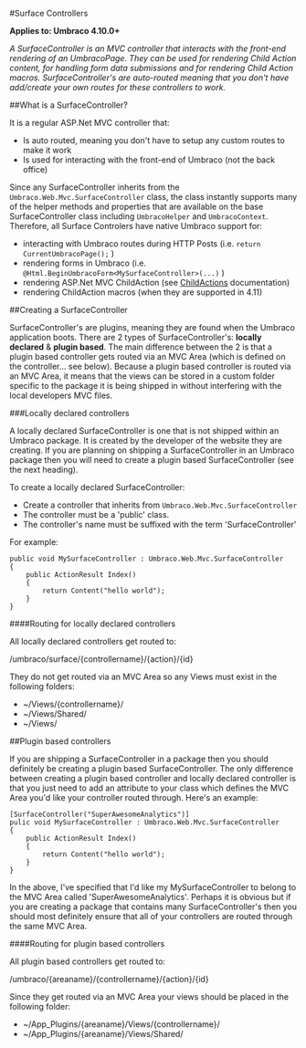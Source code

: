 #Surface Controllers

**Applies to: Umbraco 4.10.0+**

_A SurfaceController is an MVC controller that interacts with the front-end rendering of an UmbracoPage. They can be used for rendering Child Action content, for handling form data submissions and for rendering Child Action macros. SurfaceController's are auto-routed meaning that you don't have add/create your own routes for these controllers to work._

##What is a SurfaceController?

It is a regular ASP.Net MVC controller that:

* Is auto routed, meaning you don't have to setup any custom routes to make it work
* Is used for interacting with the front-end of Umbraco (not the back office)

Since any SurfaceController inherits from the `Umbraco.Web.Mvc.SurfaceController` class, the class instantly supports many of the helper methods and properties that are available on the base SurfaceController class including `UmbracoHelper` and `UmbracoContext`. Therefore, all Surface Controlers have native Umbraco support for:

* interacting with Umbraco routes during HTTP Posts (i.e. `return CurrentUmbracoPage();` )
* rendering forms in Umbraco (i.e. `@Html.BeginUmbracoForm<MySurfaceController>(...)` )
* rendering ASP.Net MVC ChildAction (see [ChildActions](child-actions.md) documentation)
* rendering ChildAction macros (when they are supported in 4.11)

##Creating a SurfaceController

SurfaceController's are plugins, meaning they are found when the Umbraco application boots. There are 2 types of SurfaceController's: **locally declared** & **plugin based**.  The main difference between the 2 is that a plugin based controller gets routed via an MVC Area (which is defined on the controller... see below). Because a plugin based controller is routed via an MVC Area, it means that the views can be stored in a custom folder specific to the package it is  being shipped in without interfering with the local developers MVC files.

###Locally declared controllers

A locally declared SurfaceController is one that is not shipped within an Umbraco package. It is created by the developer of the website they are creating. If you are planning on shipping a SurfaceController in an Umbraco package then you will need to create a plugin based SurfaceController (see the next heading).

To create a locally declared SurfaceController: 

* Create a controller that inherits from `Umbraco.Web.Mvc.SurfaceController`
* The controller must be a 'public' class.
* The controller's name must be suffixed with the term 'SurfaceController'

For example:

	public void MySurfaceController : Umbraco.Web.Mvc.SurfaceController
	{
		public ActionResult Index() 
		{
			return Content("hello world");
		}
	}

####Routing for locally declared controllers

All locally declared controllers get routed to:

/umbraco/surface/{controllername}/{action}/{id}

They do not get routed via an MVC Area so any Views must exist in the following folders:

* ~/Views/{controllername}/ 
* ~/Views/Shared/
* ~/Views/

##Plugin based controllers

If you are shipping a SurfaceController in a package then you should definitely be creating a plugin based SurfaceController. The only difference between creating a plugin based controller and locally declared controller is that you just need to add an attribute to your class which defines the MVC Area you'd like your controller routed through. Here's an example:

	[SurfaceController("SuperAwesomeAnalytics")]
	pulic void MySurfaceController : Umbraco.Web.Mvc.SurfaceController
	{
		public ActionResult Index() 
		{
			return Content("hello world");
		}
	}

In the above, I've specified that I'd like my MySurfaceController to belong to the MVC Area called 'SuperAwesomeAnalytics'.  Perhaps it is obvious but if you are creating a package that contains many SurfaceController's then you should most definitely ensure that all of your controllers are routed through the same MVC Area.

####Routing for plugin based controllers

All plugin based controllers get routed to:

/umbraco/{areaname}/{controllername}/{action}/{id}

Since they get routed via an MVC Area your views should be placed in the following folder:

* ~/App_Plugins/{areaname}/Views/{controllername}/
* ~/App_Plugins/{areaname}/Views/Shared/